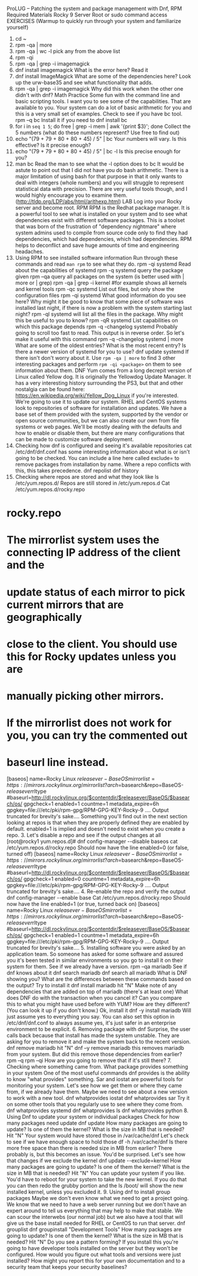 ProLUG – Patching the system and package management with Dnf, RPM
Required Materials
Rocky 9 Server
Root or sudo command access
EXERCISES (Warmup to quickly run through your system and familiarize yourself)
1. cd ~
2. rpm -qa | more
3. rpm -qa | wc -l
pick any <name of package> from the above list
4. rpm -qi <name of package>
5. rpm -qa | grep -i imagemagick
6. dnf install imagemagick
What is the error here? Read it
7. dnf install ImageMagick
What are some of the dependencies here? Look up the urw-base35 and see what functionality
that adds.
8. rpm -qa | grep -i imagemagick
Why did this work when the other one didn't with dnf?
Math Practice
Some fun with the command line and basic scripting tools. I want you to see some of the capabilities.
That are available to you. Your system can do a lot of basic arithmetic for you and this is a very small set
of examples.
Check to see if you have bc tool.
rpm –q bc
Install it if you need to
dnf install bc
1. for i in `seq 1 5`; do free | grep -i mem | awk '{print $3}'; done
Collect the 5 numbers (what do these numbers represent? Use free to find out)
2. echo "(79 + 79 + 80 + 80 + 45) / 5" | bc
Your numbers will vary. Is this effective? Is it precise enough?
3. echo "(79 + 79 + 80 + 80 + 45) / 5" | bc -l
Is this precise enough for you?
4. man bc
Read the man to see what the -l option does to bc
It would be astute to point out that I did not have you do bash arithmetic. There is a major limitation of
using bash for that purpose in that it only wants to deal with integers (whole numbers) and you will
struggle to represent statistical data with precision. There are very useful tools though, and I would
highly encourage you to examine them. (http://tldp.org/LDP/abs/html/arithexp.html)
LAB
Log into your Rocky server and become root.
RPM
RPM is the Redhat package manager. It is a powerful tool to see what is installed on your system and to
see what dependencies exist with different software packages. This is a toolset that was born of the
frustration of "dependency nightmare" where system admins used to compile from source code only to
find they had dependencies, which had dependencies, which had dependencies. RPM helps to deconflict
and save huge amounts of time and engineering headaches.
1. Using RPM to see installed software information
Run through these commands and read `man rpm` to see what they do.
rpm -qi systemd
Read about the capabilities of systemd
rpm -q systemd
query the package given
rpm –qa
query all packages on the system (is better used with | more or | grep)
rpm -qa | grep -i kernel #for example shows all kernels and kernel tools
rpm -qc systemd
List out files, but only show the configuration files
rpm -qi systemd
What good information do you see here? Why might it be good to know that some piece of
software was installed last night, if there is now a problem with the system starting last night?
rpm -ql systemd
will list all the files in the package. Why might this be useful to you to know?
rpm -qR systemd
List capabilities on which this package depends
rpm -q -changelog systemd
Probably going to scroll too fast to read. This output is in reverse order.
So let's make it useful with this command
rpm -q -changelog systemd | more
What are some of the oldest entries?
What is the most recent entry?
Is there a newer version of systemd for you to use?
dnf update systemd
If there isn't don't worry about it.
Use `rpm -qa | more` to find 3 other interesting packages and perform `rpm -qi <package>` on
them to see information about them.
DNF
Yum comes from a long decrepit version of Linux called Yellow dog. It is originally the Yellowdog Update
Manager. It has a very interesting history surrounding the PS3, but that and other nostalgia can be found
here: https://en.wikipedia.org/wiki/Yellow_Dog_Linux if you're interested. We're going to use it to
update our system. RHEL and CentOS systems look to repositories of software for installation and
updates. We have a base set of them provided with the system, supported by the vendor or open source
communities, but we can also create our own from file systems or web pages. We'll be mostly dealing
with the defaults and how to enable or disable them, but there are many configurations that can be
made to customize software deployment.
1. Checking how dnf is configured and seeing it's available repositories
cat /etc/dnf/dnf.conf
has some interesting information about what is or isn't going to be checked. You can include
a line here called exclude= to remove packages from installation by name. Where a repo
conflicts with this, this takes precedence.
dnf repolist
dnf history
2. Checking where repos are stored and what they look like
ls /etc/yum.repos.d/
Repos are still stored in /etc/yum.repos.d
Cat /etc/yum.repos.d/rocky.repo
# rocky.repo
#
# The mirrorlist system uses the connecting IP address of the client and the
# update status of each mirror to pick current mirrors that are geographically
# close to the client. You should use this for Rocky updates unless you are
# manually picking other mirrors.
#
# If the mirrorlist does not work for you, you can try the commented out
# baseurl line instead.
[baseos]
name=Rocky Linux $releasever - BaseOS
mirrorlist=https://mirrors.rockylinux.org/mirrorlist?arch=$basearch&repo=BaseOS-$releasever$rltype
#baseurl=http://dl.rockylinux.org/$contentdir/$releasever/BaseOS/$basearch/os/
gpgcheck=1
enabled=1
countme=1
metadata_expire=6h
gpgkey=file:///etc/pki/rpm-gpg/RPM-GPG-KEY-Rocky-9
…. Output truncated for brevity's sake….
Something you'll find out in the next section looking at repos is that when they are properly
defined they are enabled by default. enabled=1 is implied and doesn't need to exist when you
create a repo.
3. Let's disable a repo and see if the output changes at all
[root@rocky1 yum.repos.d]# dnf config-manager --disable baseos
cat /etc/yum.repos.d/rocky.repo
Should now have the line enabled=0 (or false, turned off)
[baseos]
name=Rocky Linux $releasever - BaseOS
mirrorlist=https://mirrors.rockylinux.org/mirrorlist?arch=$basearch&repo=BaseOS-$releasever$rltype
#baseurl=http://dl.rockylinux.org/$contentdir/$releasever/BaseOS/$basearch/os/
gpgcheck=1
enabled=0
countme=1
metadata_expire=6h
gpgkey=file:///etc/pki/rpm-gpg/RPM-GPG-KEY-Rocky-9
…. Output truncated for brevity's sake….
4. Re-enable the repo and verify the output
dnf config-manager --enable base
Cat /etc/yum.repos.d/rocky.repo
Should now have the line enabled=1 (or true, turned back on)
[baseos]
name=Rocky Linux $releasever - BaseOS
mirrorlist=https://mirrors.rockylinux.org/mirrorlist?arch=$basearch&repo=BaseOS-$releasever$rltype
#baseurl=http://dl.rockylinux.org/$contentdir/$releasever/BaseOS/$basearch/os/
gpgcheck=1
enabled=1
countme=1
metadata_expire=6h
gpgkey=file:///etc/pki/rpm-gpg/RPM-GPG-KEY-Rocky-9
…. Output truncated for brevity's sake….
5. Installing software you were asked by an application team.
So someone has asked for some software and assured you it's been tested in similar
environments so you go to install it on their system for them.
See if we already have a version.
rpm –qa mariadb
See if dnf knows about it
dnf search mariadb
dnf search all mariadb
What is DNF showing you? What are the differences between these commands based on the
output?
Try to install it
dnf install mariadb
hit "N"
Make note of any dependencies that are added on top of mariadb (there's at least one)
What does DNF do with the transaction when you cancel it? Can you compare this to what you
might have used before with YUM? How are they different? (You can look it up if you don't
know.)
Ok, install it
dnf -y install mariadb
Will just assume yes to everything you say.
You can also set this option in /etc/dnf/dnf.conf to always assume yes, it's just safer in an
enterprise environment to be explicit.
6. Removing package with dnf
Surprise, the user calls back because that install has made the system unstable. They are asking for
you to remove it and make the system back to the recent version.
dnf remove mariadb
hit "N"
dnf –y remove mariadb
this removes mariadb from your system.
But did this remove those dependencies from earlier?
rpm –q <dependency>
rpm –qi <dependency>
How are you going to remove that if it's still there?
7. Checking where something came from. What package provides something in your system
One of the most useful commands dnf provides is the ability to know "what provides"
something. Sar and iostat are powerful tools for monitoring your system. Let's see how we get
them or where they came from, if we already have them. Maybe we need to see about a new
version to work with a new tool.
dnf whatprovides iostat
dnf whatprovides sar
Try it on some other tools that you regularly use to see where they come from.
dnf whatprovides systemd
dnf whatprovides ls
dnf whatprovides python
8. Using Dnf to update your system or individual packages
Check for how many packages need update
dnf update
How many packages are going to update?
Is one of them the kernel?
What is the size in MB that is needed?
Hit "N"
Your system would have stored those in /var/cache/dnf
Let's check to see if we have enough space to hold those
df -h /var/cache/dnf
Is there more free space than there is needed size in MB from earlier? There probably is, but
this becomes an issue. You'd be surprised.
Let's see how that changes if we exclude the kernel
dnf update --exclude=kernel
How many packages are going to update?
Is one of them the kernel?
What is the size in MB that is needed?
Hit "N"
You can update your system if you like. You'd have to reboot for your system to take the new kernel.
If you do that you can then redo the grubby portion and the ls /boot/ will show the new installed
kernel, unless you excluded it.
9. Using dnf to install group packages
Maybe we don't even know what we need to get a project going. We know that we need to have a
web server running but we don't have an expert around to tell us everything that may help to make
that stable. We can scour the interwebs (our normal job) but we also have a tool that will give us the
base install needed for RHEL or CentOS to run that server.
dnf grouplist
dnf groupinstall "Development Tools"
How many packages are going to update?
Is one of them the kernel?
What is the size in MB that is needed?
Hit "N"
Do you see a pattern forming?
If you install this you're going to have developer tools installed on the server but they won't be
configured. How would you figure out what tools and versions were just installed? How might
you report this for your own documentation and to a security team that keeps your security
baselines?
